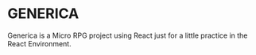 # GENERICA 

Generica is a Micro RPG project using React just for a little practice in the React Environment.
